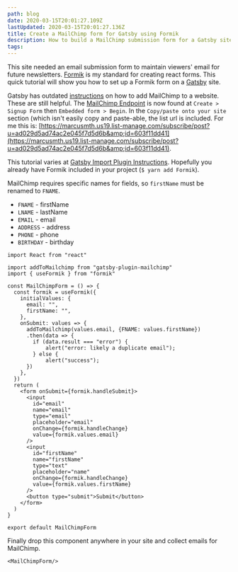 ```yaml
---
path: blog
date: 2020-03-15T20:01:27.109Z
lastUpdated: 2020-03-15T20:01:27.136Z
title: Create a MailChimp form for Gatsby using Formik
description: How to build a MailChimp submission form for a Gatsby site using Formik
tags:
---
```

This site needed an email submission form to maintain viewers' email for future newsletters. [Formik](https://jaredpalmer.com/formik) is my standard for creating react forms. This quick tutorial will show you how to set up a Formik form on a [Gatsby](https://www.gatsbyjs.org/) site.

Gatsby has outdated [instructions](https://www.gatsbyjs.org/packages/gatsby-plugin-mailchimp/) on how to add MailChimp to a website. These are still helpful. The [MailChimp Endpoint](https://www.gatsbyjs.org/packages/gatsby-plugin-mailchimp/#mailchimp-endpoint) is now found at `Create > Signup Form` then `Embedded form > Begin`. In the `Copy/paste onto your site` section (which isn't easily copy and paste-able, the list url is included. For me this is: [https://marcusmth.us19.list-manage.com/subscribe/post?u=ad029d5ad74ac2e045f7d5d6b&amp;id=603f11dd41](https://marcusmth.us19.list-manage.com/subscribe/post?u=ad029d5ad74ac2e045f7d5d6b&amp;id=603f11dd41).

This tutorial varies at [Gatsby Import Plugin Instructions](https://www.gatsbyjs.org/packages/gatsby-plugin-mailchimp/#gatsby-import-plugin-instructions). Hopefully you already have Formik included in your project (`$ yarn add Formik`).

MailChimp requires specific names for fields, so `firstName` must be renamed to `FNAME`.

* `FNAME` - firstName
* `LNAME` - lastName
* `EMAIL` - email
* `ADDRESS` - address
* `PHONE` - phone
* `BIRTHDAY` - birthday

```
import React from "react"

import addToMailchimp from "gatsby-plugin-mailchimp"
import { useFormik } from "formik"

const MailChimpForm = () => {
  const formik = useFormik({
    initialValues: {
      email: "",
      firstName: "",
    },
    onSubmit: values => {
      addToMailchimp(values.email, {FNAME: values.firstName})
      .then(data => {
        if (data.result === "error") {
            alert("error: likely a duplicate email");
        } else {
            alert("success");
      })
    },
  })
  return (
    <form onSubmit={formik.handleSubmit}>
      <input
        id="email"
        name="email"
        type="email"
        placeholder="email"
        onChange={formik.handleChange}
        value={formik.values.email}
      />
      <input
        id="firstName"
        name="firstName"
        type="text"
        placeholder="name"
        onChange={formik.handleChange}
        value={formik.values.firstName}
      />
      <button type="submit">Submit</button>
    </form>
  )
}

export default MailChimpForm
```

Finally drop this component anywhere in your site and collect emails for MailChimp.

`<MailChimpForm/>`
